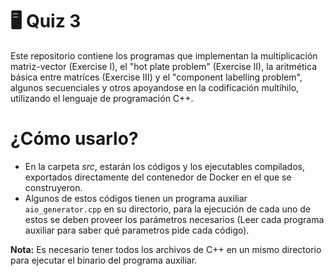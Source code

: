# 🖥️ Quiz 3
Este repositorio contiene los programas que implementan la multiplicación matriz-vector (Exercise I), el "hot plate problem" (Exercise II), la aritmética básica entre matríces (Exercise III) y el "component labelling problem", algunos secuenciales y otros apoyandose en la codificación multihilo, utilizando el lenguaje de programación C++.

# ¿Cómo usarlo?
- En la carpeta *src*, estarán los códigos y los ejecutables compilados, exportados directamente del contenedor de Docker en el que se construyeron.
- Algunos de estos códigos tienen un programa auxiliar ``aio_generator.cpp`` en su directorio, para la ejecución de cada uno de estos se deben proveer los parámetros necesarios (Leer cada programa auxiliar para saber qué parametros pide cada código).

**Nota:** Es necesario tener todos los archivos de C++ en un mismo directorio para ejecutar el binario del programa auxiliar.
